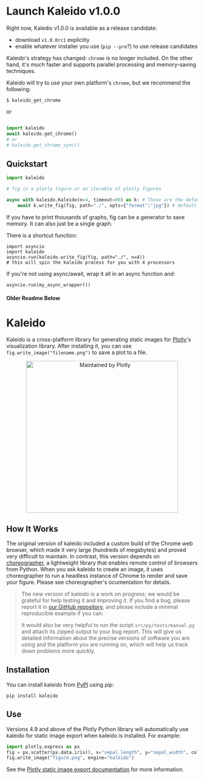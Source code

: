 # Launch Kaleido v1.0.0

Right now, Kaledio v1.0.0 is available as a release candidate:

* download `v1.0.0rc1` explicitly
* enable whatever installer you use (`pip --pre`?) to use release candidates

Kaleido's strategy has changed: `chrome` is no longer included. On the other hand,
it's *much* faster and supports parallel processing and memory-saving techniques.

Kaleido will try to use your own platform's `chrome`, but we recommend the following:

```
$ kaleido_get_chrome
```

or

```python

import kaleido
await kaleido.get_chrome()
# or
# kaleido.get_chrome_sync()
```

## Quickstart

```python
import kaleido

# fig is a plotly figure or an iterable of plotly figures

async with kaleido.Kaleido(n=4, timeout=60) as k: # Those are the defaults! 4 processes, 60 seconds.
	await k.write_fig(fig, path="./", opts={"format":"jpg"}) # default format is `png`
```

If you have to print thousands of graphs, fig can be a generator to save memory.
It can also just be a single graph.

There is a shortcut function:

```
import asyncio
import kaleido
asyncio.run(kaleido.write_fig(fig, path="./", n=4))
# this will spin the kaleido process for you with 4 processors
```

If you're not using async/await, wrap it all in an async function and:
```
asyncio.run(my_async_wrapper())
```

#### Older Readme Below ####

# Kaleido

Kaleido is a cross-platform library for generating static images for [Plotly][plotly]'s
visualization library. After installing it, you can use `fig.write_image("filename.png")`
to save a plot to a file.

<div align="center">
  <a href="https://dash.plotly.com/project-maintenance">
    <img src="https://dash.plotly.com/assets/images/maintained-by-plotly.png"
    width="400px" alt="Maintained by Plotly">
  </a>
</div>

## How It Works

The original version of kaleido included a custom build of the Chrome web browser,
which made it very large (hundreds of megabytes) and proved very difficult to maintain.
In contrast, this version depends on [choreographer][choreographer],
a lightweight library that enables remote control of browsers from Python.
When you ask kaleido to create an image, it uses choreographer to run a headless
instance of Chrome to render and save your figure. Please see choreographer's
ocumentation for details.

> The new version of kaleido is a work on progress;
> we would be grateful for help testing it and improving it.
> If you find a bug, please report it in [our GitHub repository][repo],
> and please include a minimal reproducible example if you can.
>
> It would also be very helpful to run the script `src/py/tests/manual.py`
> and attach its zipped output to your bug report.
> This will give us detailed information about the precise versions of software you
> are using and the platform you are running on,
> which will help us track down problems more quickly.

## Installation

You can install kaleido from [PyPI][pypi] using pip:

```
pip install kaleido
```

## Use

Versions 4.9 and above of the Plotly Python library will automatically use kaleido
for static image export when kaleido is installed.
For example:

```python
import plotly.express as px
fig = px.scatter(px.data.iris(), x="sepal_length", y="sepal_width", color="species")
fig.write_image("figure.png", engine="kaleido")
```

See the [Plotly static image export documentation][plotly-export] for more information.

[choreographer]: https://pypi.org/project/choreographer/
[plotly]: https://plotly.com/
[plotly-export]: https://plotly.com/python/static-image-export/
[pypi]: https://pypi.org/
[repo]: https://github.com/plotly/Kaleido
